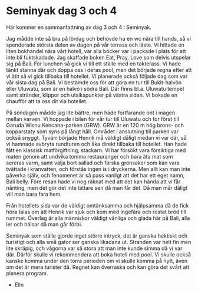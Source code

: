 # Seminyak dag 3 och 4

Här kommer en sammanfattning av dag 3 och 4 i Seminyak. 

Jag mådde inte så bra på lördag och behövde ha en wc nära till hands, så vi spenderade största delen av dagen på vår terrass och läste. Vi hittade en liten bokhandel nära vårt hotell, var alla böcker var i packade i plats för att inte bli fuktskadade. Jag skaffade boken Eat, Pray, Love som delvis utspelar sig på Bali. För lunchen så gick vi till ett ställe med en takterass. Vi hade tänkt stanna där och doppa oss i deras pool, men det började regna efter att vi ätit så vi gick tillbaka till hotellet. Vi planerade också följade dag som var vår sista dag på Bali. Vi bestämde oss för att göra en tur till Bukit-halvön eller Uluwatu, som är en halvö i södra Bali. Där finns bl.a. Uluwatu tempel samt stränder, klippor och utsikspunkter på västra sidan. Vi bokade en chaufför att ta oss dit via hotellet. 

På söndagen mådde jag lite bättre, men hade fortfarande ont i magen mellan varven. Vi hoppade i bilen för vår tur till Uluwatu och for först till Garuda Wisnu Kencana-parken (GRW). GRW är en 120 m hög brons- och kopparstaty som syns på långt håll. Området i anslutning till parken var också snyggt. Tyvärr började Henrik må väldigt dåligt medan vi var där, så vi hamnade avbryta rundturen och åka direkt tillbaka till hotellet. Han hade fått en klassisk matförgiftning, stackarn. Vi har försökt vara försiktiga med maten genom att undvika tomma restauranger och bara äta mat som sereras varm, samt välja bort sallad och färska grönsaker som kan vara tvättade i kranvatten, och förstås ingen is i dryckerna. Men allt kan man inte påverka själv, och fenomenet är så pass vanligt att det har ett eget namn, Bali belly. Före resan hade vi nog räknat med att det kan hända att vi får nånting, men det gör det inte lättare sen då man får det. Då man mår dåligt vill man bara fara hem. 

Från hotellets sida var de väldigt omtänksamma och hjälpsamma då de fick höra talas om att Henrik var sjuk och kom med ingefära och rostat bröd till rummet. Överlag är alla människor väldigt vänliga och glada här på Bali, alla ler och hälsar då man går förbi. 

Seminyak som ställe gjorde inget större intryck, det är ganska hektiskt och turistigt och alla små gator ser ganska likadana ut. Stranden var helt fin men lite skräpig, och vågorna var så stora att man inte kunde simma då vi var där. Därför skulle vi rekommendera att boka hotell med pool. Vi skulle också kanske komma under den torra perioden om vi skulle komma på nytt, även om det är mera turister då. Regnet kan överraska och kan göra det svårt att planera program. 

- Elin
